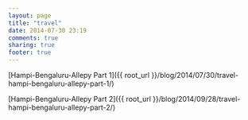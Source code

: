 ```yaml
---
layout: page
title: "travel"
date: 2014-07-30 23:19
comments: true
sharing: true
footer: true
---
```


[Hampi-Bengaluru-Allepy Part 1]({{ root_url }}/blog/2014/07/30/travel-hampi-bengaluru-allepy-part-1/)

[Hampi-Bengaluru-Allepy Part 2]({{ root_url }}/blog/2014/09/28/travel-hampi-bengaluru-allepy-part-2/)